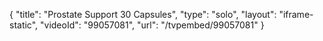 {
    "title": "Prostate Support  30 Capsules",
    "type": "solo",
    "layout": "iframe-static",
    "videoId": "99057081",
    "url": "\/tvpembed\/99057081"
}